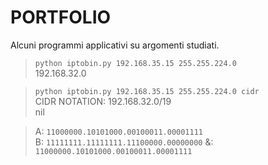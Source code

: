 # PORTFOLIO
Alcuni programmi applicativi su argomenti studiati.

> `python iptobin.py 192.168.35.15 255.255.224.0`  
   192.168.32.0
   
> `python iptobin.py 192.168.35.15 255.255.224.0 cidr`  
   CIDR NOTATION: 192.168.32.0/19  
   nil


> A: `11000000.10101000.00100011.00001111`   
B: `11111111.11111111.11100000.00000000`
&: `11000000.10101000.00100011.00001111` 

